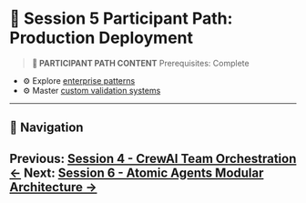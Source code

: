 # 📝 Session 5 Participant Path: Production Deployment

> **📝 PARTICIPANT PATH CONTENT**
> Prerequisites: Complete 
- ⚙️ Explore [enterprise patterns](Session5_ModuleB_Enterprise_PydanticAI.md)
- ⚙️ Master [custom validation systems](Session5_ModuleC_Custom_Validation_Systems.md)
---

## 🧭 Navigation

**Previous:** [Session 4 - CrewAI Team Orchestration ←](Session4_CrewAI_Team_Orchestration.md)
**Next:** [Session 6 - Atomic Agents Modular Architecture →](Session6_Atomic_Agents_Modular_Architecture.md)
---
